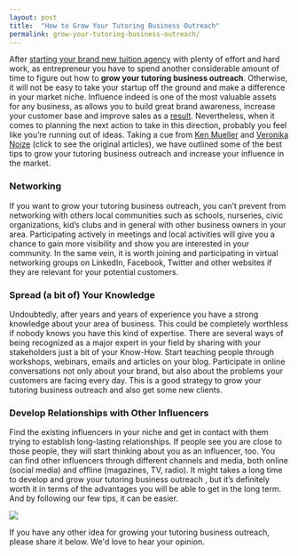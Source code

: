 ```yaml
---
layout: post
title:  "How to Grow Your Tutoring Business Outreach"
permalink: grow-your-tutoring-business-outreach/
---
```

After [starting your brand new tuition agency](/from-being-a-tutor-to-launching-your-own-tutoring-business/) with plenty of effort and hard work, as entrepreneur you have to spend another considerable amount of time to figure out how to **grow your tutoring business outreach**. Otherwise, it will not be easy to take your startup off the ground and make a difference in your market niche. Influence indeed is one of the most valuable assets for any business, as allows you to build great brand awareness, increase your customer base and improve sales as a [result](/features/analytics/). Nevertheless, when it comes to planning the next action to take in this direction, probably you feel like you’re running out of ideas. Taking a cue from [Ken Mueller](http://inklingmedia.net/2014/05/16/5-ways-extend-reach-influence-small-business/#.U6vedha5-Xr) and [Veronika Noize](http://www.veronikanoize.com/influence) (click to see the original articles), we have outlined some of the best tips to grow your tutoring business outreach and increase your influence in the market.

### Networking

If you want to grow your tutoring business outreach, you can’t prevent from networking with others local communities such as schools, nurseries, civic organizations, kid’s clubs and in general with other business owners in your area. Participating actively in meetings and local activities will give you a chance to gain more visibility and show you are interested in your community. In the same vein, it is worth joining and participating in virtual networking groups on LinkedIn, Facebook, Twitter and other websites if they are relevant for your potential customers.

### Spread (a bit of) Your Knowledge

Undoubtedly, after years and years of experience you have a strong knowledge about your area of business. This could be completely worthless if nobody knows you have this kind of expertise. There are several ways of being recognized as a major expert in your field by sharing with your stakeholders just a bit of your Know-How. Start teaching people through workshops, webinars, emails and articles on your blog. Participate in online conversations not only about your brand, but also about the problems your customers are facing every day. This is a good strategy to grow your tutoring business outreach and also get some new clients.

### Develop Relationships with Other Influencers

Find the existing influencers in your niche and get in contact with them trying to establish long-lasting relationships. If people see you are close to those people, they will start thinking about you as an influencer, too. You can find other influencers through different channels and media, both online (social media) and offline (magazines, TV, radio). It might takes a long time to develop and grow your tutoring business outreach , but it’s definitely worth it in terms of the advantages you will be able to get in the long term. And by following our few tips, it can be easier. 

<img src="{{ site.static}}/img/blogs/IMG_9505-1024x371.jpg" class="lightboximage" alt-text="How to start a tutoring business"/>

If you have any other idea for growing your tutoring business outreach, please share it below. We'd love to hear your opinion.
